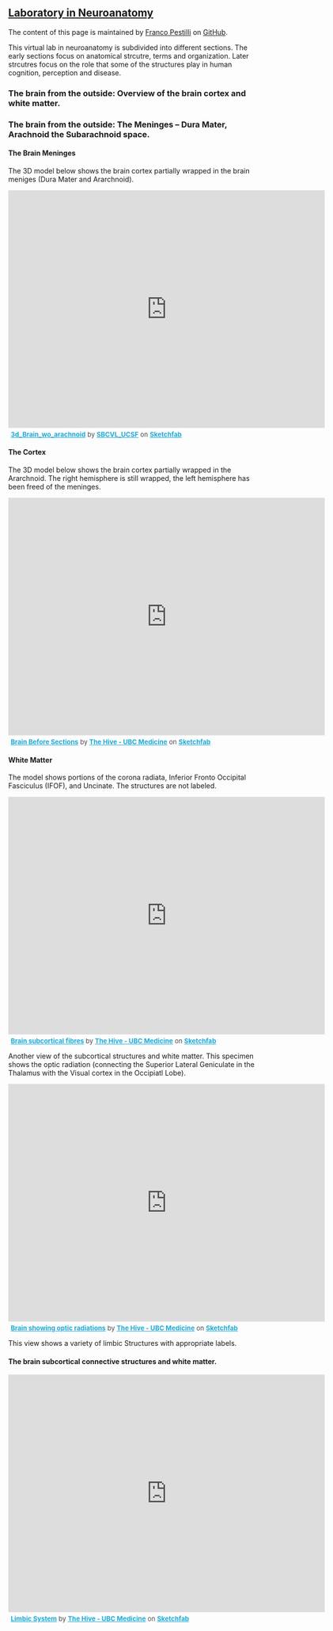 ## [Laboratory in Neuroanatomy](https://francopestilli.github.io/neuroanat-class/)

The content of this page is maintained by [Franco Pestilli](https://liberalarts.utexas.edu/psychology/faculty/fp4834) on [GitHub](https://github.com/francopestilli/neuroanat-class/edit/main/README.md).

This virtual lab in neuroanatomy is subdivided into different sections. The early sections focus on anatomical strcutre, terms and organization. Later strcutres focus on the role that some of the structures play in human cognition, perception and disease.

### The brain from the outside: Overview of the brain cortex and white matter.

### The brain from the outside: The Meninges – Dura Mater, Arachnoid the Subarachnoid space.

#### The Brain Meninges
The 3D model below shows the brain cortex partially wrapped in the brain meniges (Dura Mater and Ararchnoid).

<div class="sketchfab-embed-wrapper">
    <iframe title="A 3D model" width="640" height="480" src="https://sketchfab.com/models/4ce37c5619f64cb7a19962d0ce6d4d3b/embed?autostart=0&amp;ui_controls=1&amp;ui_infos=1&amp;ui_inspector=1&amp;ui_stop=1&amp;ui_watermark=1&amp;ui_watermark_link=1" frameborder="0" allow="autoplay; fullscreen; vr" mozallowfullscreen="true" webkitallowfullscreen="true"></iframe>
    <p style="font-size: 13px; font-weight: normal; margin: 5px; color: #4A4A4A;">
        <a href="https://sketchfab.com/3d-models/3d-brain-wo-arachnoid-4ce37c5619f64cb7a19962d0ce6d4d3b?utm_medium=embed&utm_source=website&utm_campaign=share-popup" target="_blank" style="font-weight: bold; color: #1CAAD9;">3d_Brain_wo_arachnoid</a>
        by <a href="https://sketchfab.com/SBCVL_UCSF?utm_medium=embed&utm_source=website&utm_campaign=share-popup" target="_blank" style="font-weight: bold; color: #1CAAD9;">SBCVL_UCSF</a>
        on <a href="https://sketchfab.com?utm_medium=embed&utm_source=website&utm_campaign=share-popup" target="_blank" style="font-weight: bold; color: #1CAAD9;">Sketchfab</a>
    </p>
</div>

#### The Cortex
The 3D model below shows the brain cortex partially wrapped in the Ararchnoid. The right hemisphere is still wrapped, the left hemisphere has been freed of the meninges.

<div class="sketchfab-embed-wrapper">
    <iframe title="A 3D model" width="640" height="480" src="https://sketchfab.com/models/3752f5a2e17d48fbafd6856360b959da/embed?autostart=0&amp;ui_controls=0&amp;ui_infos=0&amp;ui_inspector=0&amp;ui_stop=0&amp;ui_watermark=0&amp;ui_watermark_link=0" frameborder="0" allow="autoplay; fullscreen; vr" mozallowfullscreen="true" webkitallowfullscreen="true"></iframe>
    <p style="font-size: 13px; font-weight: normal; margin: 5px; color: #4A4A4A;">
        <a href="https://sketchfab.com/3d-models/brain-before-sections-3752f5a2e17d48fbafd6856360b959da?utm_medium=embed&utm_source=website&utm_campaign=share-popup" target="_blank" style="font-weight: bold; color: #1CAAD9;">Brain Before Sections</a>
        by <a href="https://sketchfab.com/ubcmedvid?utm_medium=embed&utm_source=website&utm_campaign=share-popup" target="_blank" style="font-weight: bold; color: #1CAAD9;">The Hive - UBC Medicine</a>
        on <a href="https://sketchfab.com?utm_medium=embed&utm_source=website&utm_campaign=share-popup" target="_blank" style="font-weight: bold; color: #1CAAD9;">Sketchfab</a>
    </p>
</div>


#### White Matter
The model shows portions of the corona radiata, Inferior Fronto Occipital Fasciculus (IFOF), and Uncinate. The structures are not labeled.

<div class="sketchfab-embed-wrapper">
    <iframe title="A 3D model" width="640" height="480" src="https://sketchfab.com/models/0033fa844e9f4e55a6b940fba3fe45d5/embed?autostart=0&amp;ui_controls=0&amp;ui_infos=0&amp;ui_inspector=0&amp;ui_stop=0&amp;ui_watermark=0&amp;ui_watermark_link=0" frameborder="0" allow="autoplay; fullscreen; vr" mozallowfullscreen="true" webkitallowfullscreen="true"></iframe>
    <p style="font-size: 13px; font-weight: normal; margin: 5px; color: #4A4A4A;">
        <a href="https://sketchfab.com/3d-models/brain-subcortical-fibres-0033fa844e9f4e55a6b940fba3fe45d5?utm_medium=embed&utm_source=website&utm_campaign=share-popup" target="_blank" style="font-weight: bold; color: #1CAAD9;">Brain subcortical fibres</a>
        by <a href="https://sketchfab.com/ubcmedvid?utm_medium=embed&utm_source=website&utm_campaign=share-popup" target="_blank" style="font-weight: bold; color: #1CAAD9;">The Hive - UBC Medicine</a>
        on <a href="https://sketchfab.com?utm_medium=embed&utm_source=website&utm_campaign=share-popup" target="_blank" style="font-weight: bold; color: #1CAAD9;">Sketchfab</a>
    </p>
</div>

Another view of the subcortical structures and white matter. This specimen shows the optic radiation (connecting the Superior Lateral Geniculate in the Thalamus with the Visual cortex in the Occipiatl Lobe).

<div class="sketchfab-embed-wrapper">
    <iframe title="A 3D model" width="640" height="480" src="https://sketchfab.com/models/a3a9b017235c413aaaecbfa85ce087ab/embed?autostart=0&amp;ui_controls=0&amp;ui_infos=0&amp;ui_inspector=0&amp;ui_stop=0&amp;ui_watermark=0&amp;ui_watermark_link=0" frameborder="0" allow="autoplay; fullscreen; vr" mozallowfullscreen="true" webkitallowfullscreen="true"></iframe>
    <p style="font-size: 13px; font-weight: normal; margin: 5px; color: #4A4A4A;">
        <a href="https://sketchfab.com/3d-models/brain-showing-optic-radiations-a3a9b017235c413aaaecbfa85ce087ab?utm_medium=embed&utm_source=website&utm_campaign=share-popup" target="_blank" style="font-weight: bold; color: #1CAAD9;">Brain showing optic radiations</a>
        by <a href="https://sketchfab.com/ubcmedvid?utm_medium=embed&utm_source=website&utm_campaign=share-popup" target="_blank" style="font-weight: bold; color: #1CAAD9;">The Hive - UBC Medicine</a>
        on <a href="https://sketchfab.com?utm_medium=embed&utm_source=website&utm_campaign=share-popup" target="_blank" style="font-weight: bold; color: #1CAAD9;">Sketchfab</a>
    </p>
</div>

This view shows a variety of limbic Structures with appropriate labels.

#### The brain subcortical connective structures and white matter. 

<div class="sketchfab-embed-wrapper">
    <iframe title="A 3D model" width="640" height="480" src="https://sketchfab.com/models/f201c8699b7f4f1dad569783d86ec41f/embed?autostart=0&amp;ui_controls=0&amp;ui_infos=0&amp;ui_inspector=0&amp;ui_stop=0&amp;ui_watermark=0&amp;ui_watermark_link=0" frameborder="0" allow="autoplay; fullscreen; vr" mozallowfullscreen="true" webkitallowfullscreen="true"></iframe>
    <p style="font-size: 13px; font-weight: normal; margin: 5px; color: #4A4A4A;">
        <a href="https://sketchfab.com/3d-models/limbic-system-f201c8699b7f4f1dad569783d86ec41f?utm_medium=embed&utm_source=website&utm_campaign=share-popup" target="_blank" style="font-weight: bold; color: #1CAAD9;">Limbic System</a>
        by <a href="https://sketchfab.com/ubcmedvid?utm_medium=embed&utm_source=website&utm_campaign=share-popup" target="_blank" style="font-weight: bold; color: #1CAAD9;">The Hive - UBC Medicine</a>
        on <a href="https://sketchfab.com?utm_medium=embed&utm_source=website&utm_campaign=share-popup" target="_blank" style="font-weight: bold; color: #1CAAD9;">Sketchfab</a>
    </p>
</div>

